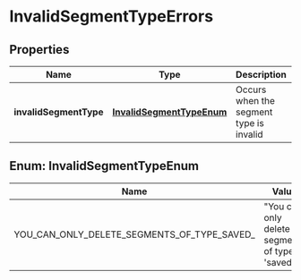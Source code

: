 

# InvalidSegmentTypeErrors

## Properties

Name | Type | Description | Notes
------------ | ------------- | ------------- | -------------
**invalidSegmentType** | [**InvalidSegmentTypeEnum**](#InvalidSegmentTypeEnum) | Occurs when the segment type is invalid |  [optional]



## Enum: InvalidSegmentTypeEnum

Name | Value
---- | -----
YOU_CAN_ONLY_DELETE_SEGMENTS_OF_TYPE_SAVED_ | &quot;You can only delete segments of type &#39;saved&#39;&quot;



